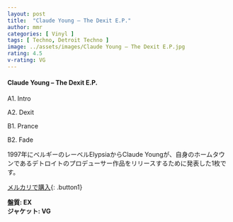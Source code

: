 ```yaml
---
layout: post
title:  "Claude Young – The Dexit E.P."
author: mmr
categories: [ Vinyl ]
tags: [ Techno, Detroit Techno ]
image: ../assets/images/Claude Young – The Dexit E.P.jpg
rating: 4.5
v-rating: VG
---
```


#### Claude Young – The Dexit E.P.

A1. Intro

A2. Dexit

B1. Prance

B2. Fade

1997年にベルギーのレーベルElypsiaからClaude Youngが、自身のホームタウンであるデトロイトのプロデューサー作品をリリースするために発表した1枚です。

[メルカリで購入](https://jp.mercari.com/item/m84836534062){: .button1}

<div class="mt-4 mb-4 d-flex align-items-center">
<strong class="mr-1">盤質: EX</strong>
</div>
<div class="mt-4 mb-4 d-flex align-items-center">
<strong class="mr-1">ジャケット: VG</strong>
</div>

